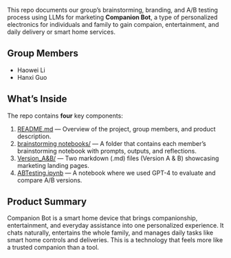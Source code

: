 This repo documents our group’s brainstorming, branding, and A/B testing process using LLMs for marketing **Companion Bot**, a type of personalized electronics for individuals and family to gain compaion, entertainment, and daily delivery or smart home services.

## Group Members
- Haowei Li 
- Hanxi Guo

## What’s Inside
The repo contains **four** key components:
1. [README.md](./README.md) — Overview of the project, group members, and product description.  
2. [brainstorming notebooks/](./brainstorming%20notebooks/) — A folder that contains each member’s brainstorming notebook with prompts, outputs, and reflections.  
3. [Version_A&B/](./Version_A%26B/) — Two markdown (.md) files (Version A & B) showcasing marketing landing pages.  
4. [ABTesting.ipynb](./ABTesting.ipynb) — A notebook where we used GPT-4 to evaluate and compare A/B versions.  


## Product Summary
Companion Bot is a smart home device that brings companionship, entertainment, and everyday assistance into one personalized experience. It chats naturally, entertains the whole family, and manages daily tasks like smart home controls and deliveries. This is a technology that feels more like a trusted companion than a tool.